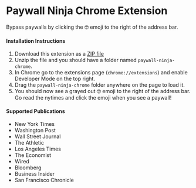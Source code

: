# Paywall Ninja Chrome Extension
Bypass paywalls by clicking the 🤓 emoji to the right of the address bar.

#### Installation Instructions
1. Download this extension as a [ZIP file](https://github.com/ctmckenna/paywall-ninja/releases/download/v1.7/paywall-ninja-chrome.zip)
1. Unzip the file and you should have a folder named `paywall-ninja-chrome`.
1. In Chrome go to the extensions page (`chrome://extensions`) and enable Developer Mode on the top right.
1. Drag the `paywall-ninja-chrome` folder anywhere on the page to load it.
1. You should now see a grayed out 🤓 emoji to the right of the address bar. Go read the nytimes and click the emoji when you see a paywall!


#### Supported Publications
* New York Times
* Washington Post
* Wall Street Journal
* The Athletic
* Los Angeles Times
* The Economist
* Wired
* Bloomberg
* Business Insider
* San Francisco Chronicle